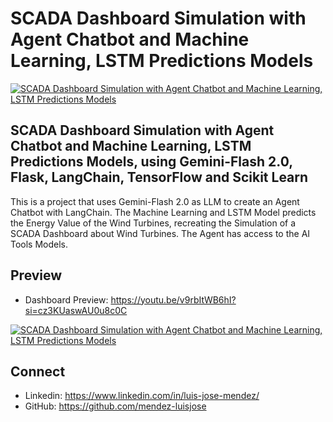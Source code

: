 # SCADA Dashboard Simulation with Agent Chatbot and Machine Learning, LSTM Predictions Models

[![SCADA Dashboard Simulation with Agent Chatbot and Machine Learning, LSTM Predictions Models](./Desktop-App-Preview.png)](https://youtu.be/v9rbItWB6hI?si=3dW5NvDJ3hi7ciRP)

## SCADA Dashboard Simulation with Agent Chatbot and Machine Learning, LSTM Predictions Models, using Gemini-Flash 2.0, Flask, LangChain, TensorFlow and Scikit Learn

This is a project that uses Gemini-Flash 2.0 as LLM to create an Agent  Chatbot with LangChain. The Machine Learning and LSTM Model predicts the Energy Value of the Wind Turbines, recreating the Simulation of a SCADA Dashboard about Wind Turbines. The Agent has access to the AI Tools Models.

## Preview

- Dashboard Preview: https://youtu.be/v9rbItWB6hI?si=cz3KUaswAU0u8c0C

[![SCADA Dashboard Simulation with Agent Chatbot and Machine Learning, LSTM Predictions Models](./Mobile-App-Preview.png)](https://youtu.be/v9rbItWB6hI?si=3dW5NvDJ3hi7ciRP)

## Connect
- Linkedin: https://www.linkedin.com/in/luis-jose-mendez/
- GitHub: https://github.com/mendez-luisjose

